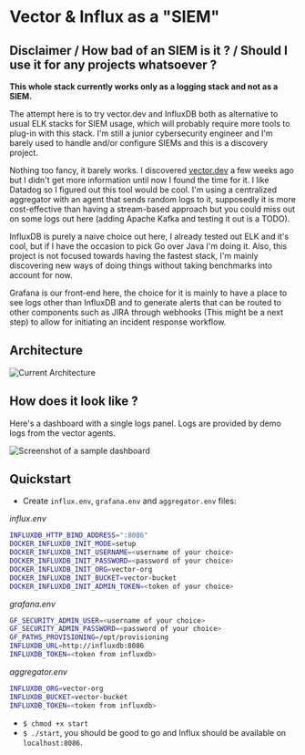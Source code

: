 # Vector & Influx as a "SIEM"

## Disclaimer / How bad of an SIEM is it ? / Should I use it for any projects whatsoever ?

**This whole stack currently works only as a logging stack and not as a SIEM.**

The attempt here is to try vector.dev and InfluxDB both as alternative to usual ELK stacks for
SIEM usage, which will probably require more tools to plug-in with this stack. I'm still a junior
cybersecurity engineer and I'm barely used to handle and/or configure SIEMs and this is a discovery
project.

Nothing too fancy, it barely works. I discovered [vector.dev](https://vector.dev) a few weeks
ago but I didn't get more information until now I found the time for it. I like Datadog so I
figured out this tool would be cool. I'm using a centralized aggregator with an agent that
sends random logs to it, supposedly it is more cost-effective than having a stream-based approach
but you could miss out on some logs out here (adding Apache Kafka and testing it out is a TODO).

InfluxDB is purely a naive choice out here, I already tested out ELK and it's cool, but if I
have the occasion to pick Go over Java I'm doing it. Also, this project is not focused towards
having the fastest stack, I'm mainly discovering new ways of doing things without taking
benchmarks into account for now.

Grafana is our front-end here, the choice for it is mainly to have a place to see logs other than
InfluxDB and to generate alerts that can be routed to other components such as JIRA through webhooks
(This might be a next step) to allow for initiating an incident response workflow.

## Architecture

![Current Architecture](https://user-images.githubusercontent.com/11685232/150662214-0f3ade0a-5f94-41d3-a9fe-27c6cf96d51e.png)

## How does it look like ?

Here's a dashboard with a single logs panel. Logs are provided by demo logs from the vector agents.

![Screenshot of a sample dashboard](https://user-images.githubusercontent.com/11685232/150663200-fb7602d0-b71a-4831-aa5d-91ad58bed9b7.png)


## Quickstart

- Create `influx.env`, `grafana.env` and `aggregator.env` files:

_influx.env_
```sh
INFLUXDB_HTTP_BIND_ADDRESS=":8086"
DOCKER_INFLUXDB_INIT_MODE=setup
DOCKER_INFLUXDB_INIT_USERNAME=<username of your choice>
DOCKER_INFLUXDB_INIT_PASSWORD=<password of your choice>
DOCKER_INFLUXDB_INIT_ORG=vector-org
DOCKER_INFLUXDB_INIT_BUCKET=vector-bucket
DOCKER_INFLUXDB_INIT_ADMIN_TOKEN=<token of your choice>
```

_grafana.env_
```sh
GF_SECURITY_ADMIN_USER=<username of your choice>
GF_SECURITY_ADMIN_PASSWORD=<password of your choice>
GF_PATHS_PROVISIONING=/opt/provisioning
INFLUXDB_URL=http://influxdb:8086
INFLUXDB_TOKEN=<token from influxdb>
```

_aggregator.env_
```sh
INFLUXDB_ORG=vector-org
INFLUXDB_BUCKET=vector-bucket
INFLUXDB_TOKEN=<token from influxdb>
```

- `$ chmod +x start`
- `$ ./start`, you should be good to go and Influx should be available on `localhost:8086`.
